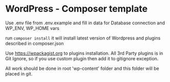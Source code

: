 # WordPress - Composer template

Use .env file from .env.example and fill in data for Database connection and WP_ENV, WP_HOME vars

run `composer install` it will install latest version of Wordpress and plugins described in composer.json

Use https://wpackagist.org to plugins installation. All 3rd Party plugins is in Git Ignore, so if you use custom plugin
then add it to gitignore exception.

All work should be done in root 'wp-content' folder and this folder will be placed in git.
